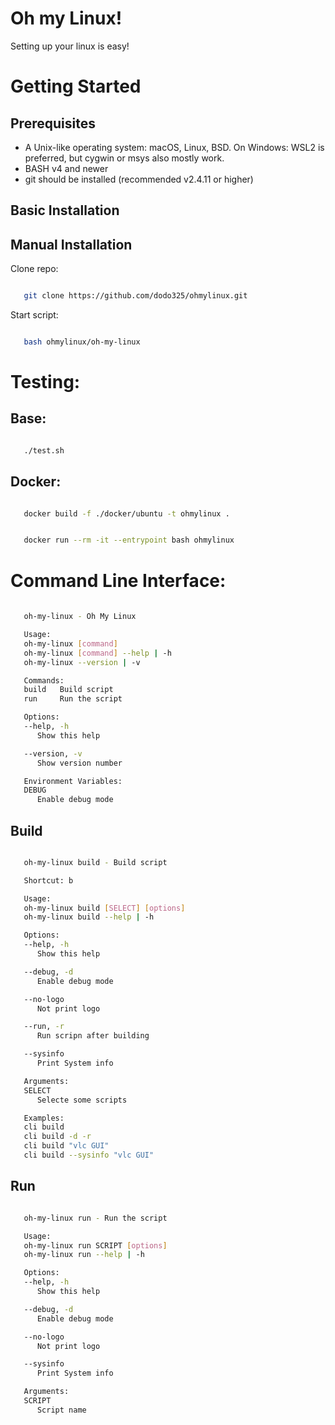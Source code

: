 # Oh my Linux!
Setting up your linux is easy!

# Getting Started

## Prerequisites

- A Unix-like operating system: macOS, Linux, BSD. On Windows: WSL2 is preferred, but cygwin or msys also mostly work.
- BASH v4 and newer
- git should be installed (recommended v2.4.11 or higher)

## Basic Installation


## Manual Installation

Clone repo:

```bash

   git clone https://github.com/dodo325/ohmylinux.git

```

Start script:

```bash

   bash ohmylinux/oh-my-linux

```

# Testing:

## Base:

```bash

   ./test.sh

```

## Docker:

```bash

   docker build -f ./docker/ubuntu -t ohmylinux .

```

```bash

   docker run --rm -it --entrypoint bash ohmylinux

```

# Command Line Interface:

```bash
   
   oh-my-linux - Oh My Linux

   Usage:
   oh-my-linux [command]
   oh-my-linux [command] --help | -h
   oh-my-linux --version | -v

   Commands:
   build   Build script
   run     Run the script

   Options:
   --help, -h
      Show this help

   --version, -v
      Show version number

   Environment Variables:
   DEBUG
      Enable debug mode
```

## Build

```bash

   oh-my-linux build - Build script

   Shortcut: b

   Usage:
   oh-my-linux build [SELECT] [options]
   oh-my-linux build --help | -h

   Options:
   --help, -h
      Show this help

   --debug, -d
      Enable debug mode

   --no-logo
      Not print logo

   --run, -r
      Run scripn after building

   --sysinfo
      Print System info

   Arguments:
   SELECT
      Selecte some scripts

   Examples:
   cli build
   cli build -d -r
   cli build "vlc GUI"
   cli build --sysinfo "vlc GUI"

```

## Run

```bash

   oh-my-linux run - Run the script

   Usage:
   oh-my-linux run SCRIPT [options]
   oh-my-linux run --help | -h

   Options:
   --help, -h
      Show this help

   --debug, -d
      Enable debug mode

   --no-logo
      Not print logo

   --sysinfo
      Print System info

   Arguments:
   SCRIPT
      Script name
```
